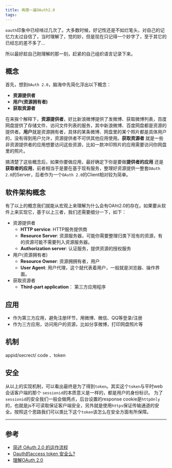 ```yaml
---
title: 再理一遍OAuth2.0
tags:
---
```

`oauth`印象中已经啃过几次了。大多数时候，好记性还是不如烂笔头，对自己的记忆力太过自信了，当时理解了，觉的妙，但是现在只记得一个妙字了，至于其它的已经忘的差不多了...

所以最好趁自己刚理解的那一刻，赶紧的自己组织语言记录下来。

## 概念

首先，想到`OAuth 2.0`，脑海中先简化浮出以下概念：
* **资源提供者**
* **用户(资源拥有者)**
* **获取资源者**

在来挨个解释下，**资源提供者**，好比新浪微博提供了发微博、获取微博列表，百度网盘提供了存储文件、访问文件列表的服务，其中新浪微博、百度网盘都是资源的提供者。**用户**就是资源拥有者，具体的某条微博、网盘里的某个照片都是具体用户的，没有得到用户允许，资源提供者不可供其他应用使用。**获取资源者** 就是一些非资源提供者的应用想要访问这些资源，比如一款冲印照片的应用需要访问你网盘里的照片。

搞清楚了这些概念后，如果你要做应用，最好确定下你是要做**提供者的应用** 还是**获取者的应用**，前者相当于是要在基于现有服务，整理好资源提供一整套`OAuth 2.0`的Server，后者作为一个`OAuth 2.0`的Client相对较为简单。

## 软件架构概念
有了以上的概念我们就能从宏观上来理解为什么会有OAht2.0的存在。如果要从软件上来实现它，基于以上三者，我们还需要细分一下，如下：
* 资源提供者
    * **HTTP service**: HTTP服务提供商
    * **Resource Server**: 资源服务器，可能你需要整理归类下现有的资源，有的资源可能不需要列入资源服务器。
    * **Authorization server**: 认证服务，提供资源的授权服务
* 用户(资源拥有者)
    * **Resource Owner**: 资源拥拥有者，用户
    * **User Agent**: 用户代理，这个就代表着用户，一般就是浏览器、操作界面。
* 获取资源者
    * **Third-part application**： 第三方应用程序

## 应用
* 作为第三方应用，避免注册环节，用微博、微信、QQ等登录/注册
* 作为三方应用，访问用户的资源，比如分享微博，打印网盘照片等


## 机制
appid/secrect/  code 、token

## 安全
从以上的实现机制，可以看出最终是为了得到`token`。其实这个`token`与平时web会话客户端的那个 `sessionid`的本质意义是一样的，都是用户的身份标识。
为了`sessionid`的安全我们一般会做两点，后台设置的response cookie是`httpOnly`的，也就是js不可读取保证客户端安全，另外就是使用`https`保证传输通道的安全。按照这个思路我们可以类比下这个`token`该怎么在安全方面有所保障。

---
## 参考
* [简述 OAuth 2.0 的运作流程](http://www.barretlee.com/blog/2016/01/10/oauth2-introduce/)
* [Oauth的access token 安全么?](https://www.zhihu.com/question/20274730)
* [理解OAuth 2.0](http://www.ruanyifeng.com/blog/2014/05/oauth_2_0.html)